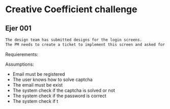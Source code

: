 # Creative Coefficient challenge

## Ejer 001
```bash
The design team has submitted designs for the login screens.
The PM needs to create a ticket to implement this screen and asked for your help in specifying the requirements and assumptions for the following design:
```
Requierements:


Assumptions:
- Email must be registered 
- The user knows how to solve captcha
- The email must be exist
- The system check if the captcha is solved or not
- The system check if the password is correct
- The system check if t

